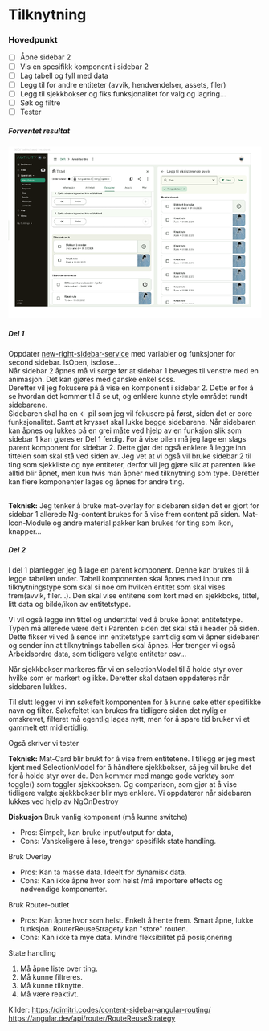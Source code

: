 <h1>Tilknytning</h1>

<h3> Hovedpunkt </h3>

- [ ] Åpne sidebar 2
- [ ] Vis en spesifikk komponent i sidebar 2
- [ ] Lag tabell og fyll med data
- [ ] Legg til for andre entiteter (avvik, hendvendelser, assets, filer)
- [ ] Legg til sjekkbokser og fiks funksjonalitet for valg og lagring...
- [ ] Søk og filtre
- [ ] Tester

<h5> Forventet resultat </h5>

![alt text](image.png)

<h5>Del 1</h5>
Oppdater <a href="src/app/layout/new-right-sidebar/services/new-right-sidebar/new-right-sidebar.service.ts">new-right-sidebar-service</a> med variabler og funksjoner for second sidebar. IsOpen, isclose...
<br>
Når sidebar 2 åpnes må vi sørge før at sidebar 1 beveges til venstre med en animasjon. Det kan gjøres med ganske enkel scss.
<br>
Deretter vil jeg fokusere på å vise en komponent i sidebar 2. Dette er for å se hvordan det kommer til å se ut, og enklere kunne style området rundt sidebarene.
<br>
Sidebaren skal ha en &larr; pil som jeg vil fokusere på først, siden det er core funksjonalitet. Samt at krysset skal lukke begge sidebarene. Når sidebaren kan åpnes og lukkes på en grei måte ved hjelp av en funksjon slik som sidebar 1 kan gjøres er Del 1 ferdig. 
For å vise pilen må jeg lage en slags parent komponent for sidebar 2. Dette gjør det også enklere å legge inn tittelen som skal stå ved siden av.
Jeg vet at vi også vil bruke sidebar 2 til ting som sjekkliste og nye entiteter, derfor vil jeg gjøre slik at parenten ikke alltid blir åpnet, men kun hvis man åpner med tilknytning som type. Deretter kan flere komponenter lages og åpnes for andre ting.
<br><br>

<b>Teknisk:</b> 
Jeg tenker å bruke mat-overlay for sidebaren siden det er gjort for sidebar 1 allerede
Ng-content brukes for å vise frem content på siden. 
Mat-Icon-Module og andre material pakker kan brukes for ting som ikon, knapper...

<h5>Del 2</h5>

I del 1 planlegger jeg å lage en parent komponent. Denne kan brukes til å legge tabellen under. Tabell komponenten skal åpnes med input om tilknytningstype som skal si noe om hvilken entitet som skal vises frem(avvik, filer...). Den skal vise entitene som kort med en sjekkboks, tittel, litt data og bilde/ikon av entitetstype.

Vi vil også legge inn tittel og undertittel ved å bruke åpnet entitetstype. Typen må allerede være delt i Parenten siden det skal stå i header på siden. Dette fikser vi ved å sende inn entitetstype samtidig som vi åpner sidebaren og sender inn at tilknytnings tabellen skal åpnes. Her trenger vi også Arbeidsordre data, som tidligere valgte entiteter osv...

Når sjekkbokser markeres får vi en selectionModel til å holde styr over hvilke som er markert og ikke. Deretter skal dataen oppdateres når sidebaren lukkes.

Til slutt legger vi inn søkefelt komponenten for å kunne søke etter spesifikke navn og filter. Søkefeltet kan brukes fra tidligere siden det nylig er omskrevet, filteret må egentlig lages nytt, men for å spare tid bruker vi et gammelt ett midlertidlig. 

Også skriver vi tester

<b>Teknisk:</b>
Mat-Card blir brukt for å vise frem entitetene. 
I tillegg er jeg mest kjent med SelectionModel for å håndtere sjekkbokser, så jeg vil bruke det for å holde styr over de. Den kommer med mange gode verktøy som toggle() som toggler sjekkboksen. Og comparison, som gjør at å vise tidligere valgte sjekkbokser blir mye enklere.
Vi oppdaterer når sidebaren lukkes ved hjelp av NgOnDestroy


<b>Diskusjon</b>
Bruk vanlig komponent (må kunne switche)
- Pros: Simpelt, kan bruke input/output for data, 
- Cons: Vanskeligere å lese, trenger spesifikk state handling.
  
Bruk Overlay 
- Pros: Kan ta masse data. Ideelt for dynamisk data. 
- Cons: Kan ikke åpne hvor som helst /må importere effects og nødvendige komponenter.

Bruk Router-outlet
- Pros: Kan åpne hvor som helst. Enkelt å hente frem. Smart åpne, lukke funksjon. RouterReuseStragety kan "store" routen. 
- Cons: Kan ikke ta mye data. Mindre fleksibilitet på posisjonering

State handling
1. Må åpne liste over ting.
2. Må kunne filtreres.
3. Må kunne tilknytte.
4. Må være reaktivt.

Kilder: 
https://dimitri.codes/content-sidebar-angular-routing/
https://angular.dev/api/router/RouteReuseStrategy
